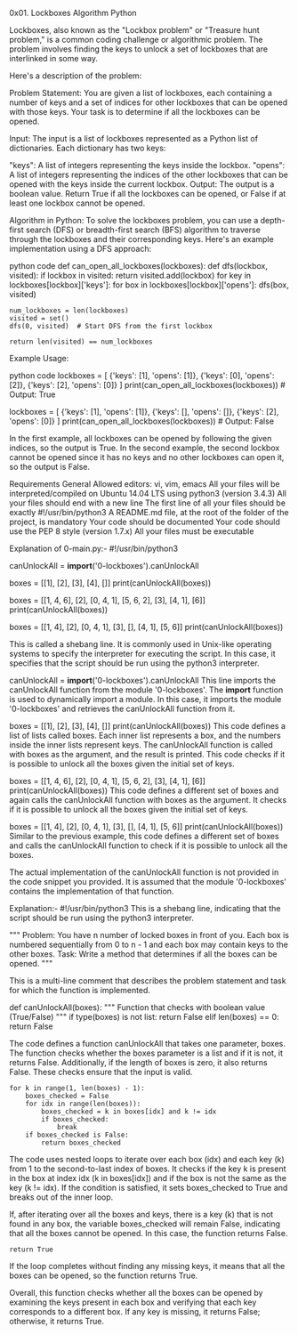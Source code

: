 0x01. Lockboxes
Algorithm
Python



Lockboxes, also known as the "Lockbox problem" or "Treasure hunt problem," is a common coding challenge or algorithmic problem. The problem involves finding the keys to unlock a set of lockboxes that are interlinked in some way.

Here's a description of the problem:

Problem Statement:
You are given a list of lockboxes, each containing a number of keys and a set of indices for other lockboxes that can be opened with those keys. Your task is to determine if all the lockboxes can be opened.

Input:
The input is a list of lockboxes represented as a Python list of dictionaries. Each dictionary has two keys:

"keys": A list of integers representing the keys inside the lockbox.
"opens": A list of integers representing the indices of the other lockboxes that can be opened with the keys inside the current lockbox.
Output:
The output is a boolean value. Return True if all the lockboxes can be opened, or False if at least one lockbox cannot be opened.

Algorithm in Python:
To solve the lockboxes problem, you can use a depth-first search (DFS) or breadth-first search (BFS) algorithm to traverse through the lockboxes and their corresponding keys. Here's an example implementation using a DFS approach:

python code 
def can_open_all_lockboxes(lockboxes):
    def dfs(lockbox, visited):
        if lockbox in visited:
            return
        visited.add(lockbox)
        for key in lockboxes[lockbox]['keys']:
            for box in lockboxes[lockbox]['opens']:
                dfs(box, visited)

    num_lockboxes = len(lockboxes)
    visited = set()
    dfs(0, visited)  # Start DFS from the first lockbox

    return len(visited) == num_lockboxes



Example Usage:

python code 
lockboxes = [
    {'keys': [1], 'opens': [1]},
    {'keys': [0], 'opens': [2]},
    {'keys': [2], 'opens': [0]}
]
print(can_open_all_lockboxes(lockboxes))  # Output: True

lockboxes = [
    {'keys': [1], 'opens': [1]},
    {'keys': [], 'opens': []},
    {'keys': [2], 'opens': [0]}
]
print(can_open_all_lockboxes(lockboxes))  # Output: False


In the first example, all lockboxes can be opened by following the given indices, so the output is True. In the second example, the second lockbox cannot be opened since it has no keys and no other lockboxes can open it, so the output is False.




Requirements
General
Allowed editors: vi, vim, emacs
All your files will be interpreted/compiled on Ubuntu 14.04 LTS using python3 (version 3.4.3)
All your files should end with a new line
The first line of all your files should be exactly #!/usr/bin/python3
A README.md file, at the root of the folder of the project, is mandatory
Your code should be documented
Your code should use the PEP 8 style (version 1.7.x)
All your files must be executable




Explanation of 0-main.py:-
#!/usr/bin/python3

canUnlockAll = __import__('0-lockboxes').canUnlockAll

boxes = [[1], [2], [3], [4], []]
print(canUnlockAll(boxes))

boxes = [[1, 4, 6], [2], [0, 4, 1], [5, 6, 2], [3], [4, 1], [6]]
print(canUnlockAll(boxes))

boxes = [[1, 4], [2], [0, 4, 1], [3], [], [4, 1], [5, 6]]
print(canUnlockAll(boxes))



This is called a shebang line. It is commonly used in Unix-like operating systems to specify the interpreter for executing the script. In this case, it specifies that the script should be run using the python3 interpreter.


canUnlockAll = __import__('0-lockboxes').canUnlockAll
This line imports the canUnlockAll function from the module '0-lockboxes'. The __import__ function is used to dynamically import a module. In this case, it imports the module '0-lockboxes' and retrieves the canUnlockAll function from it.


boxes = [[1], [2], [3], [4], []]
print(canUnlockAll(boxes))
This code defines a list of lists called boxes. Each inner list represents a box, and the numbers inside the inner lists represent keys. The canUnlockAll function is called with boxes as the argument, and the result is printed. This code checks if it is possible to unlock all the boxes given the initial set of keys.



boxes = [[1, 4, 6], [2], [0, 4, 1], [5, 6, 2], [3], [4, 1], [6]]
print(canUnlockAll(boxes))
This code defines a different set of boxes and again calls the canUnlockAll function with boxes as the argument. It checks if it is possible to unlock all the boxes given the initial set of keys.


boxes = [[1, 4], [2], [0, 4, 1], [3], [], [4, 1], [5, 6]]
print(canUnlockAll(boxes))
Similar to the previous example, this code defines a different set of boxes and calls the canUnlockAll function to check if it is possible to unlock all the boxes.

The actual implementation of the canUnlockAll function is not provided in the code snippet you provided. It is assumed that the module '0-lockboxes' contains the implementation of that function.




Explanation:-
#!/usr/bin/python3
This is a shebang line, indicating that the script should be run using the python3 interpreter.



"""
Problem: You have n number of locked boxes in front of you.
         Each box is numbered sequentially from 0 to n - 1 and each box may contain keys to the other boxes.
Task: Write a method that determines if all the boxes can be opened.
"""

This is a multi-line comment that describes the problem statement and task for which the function is implemented.



def canUnlockAll(boxes):
    """
    Function that checks with boolean value (True/False)
    """
    if type(boxes) is not list:
        return False
    elif len(boxes) == 0:
        return False



The code defines a function canUnlockAll that takes one parameter, boxes. The function checks whether the boxes parameter is a list and if it is not, it returns False. Additionally, if the length of boxes is zero, it also returns False. These checks ensure that the input is valid.



    for k in range(1, len(boxes) - 1):
        boxes_checked = False
        for idx in range(len(boxes)):
            boxes_checked = k in boxes[idx] and k != idx
            if boxes_checked:
                break
        if boxes_checked is False:
            return boxes_checked



The code uses nested loops to iterate over each box (idx) and each key (k) from 1 to the second-to-last index of boxes. It checks if the key k is present in the box at index idx (k in boxes[idx]) and if the box is not the same as the key (k != idx). If the condition is satisfied, it sets boxes_checked to True and breaks out of the inner loop.

If, after iterating over all the boxes and keys, there is a key (k) that is not found in any box, the variable boxes_checked will remain False, indicating that all the boxes cannot be opened. In this case, the function returns False.



    return True
If the loop completes without finding any missing keys, it means that all the boxes can be opened, so the function returns True.

Overall, this function checks whether all the boxes can be opened by examining the keys present in each box and verifying that each key corresponds to a different box. If any key is missing, it returns False; otherwise, it returns True.
